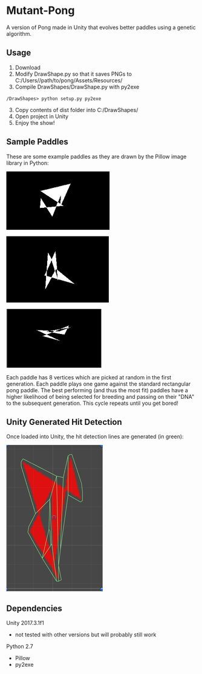 # Mutant-Pong
A version of Pong made in Unity that evolves better paddles using a genetic algorithm. 

## Usage
1. Download
2. Modify DrawShape.py so that it saves PNGs to C:/Users/<your username>/path/to/pong/Assets/Resources/
3. Compile DrawShapes/DrawShape.py with py2exe
  ```
  /DrawShapes> python setup.py py2exe
  ```
3. Copy contents of dist folder into C:/DrawShapes/
4. Open project in Unity
5. Enjoy the show!

## Sample Paddles
These are some example paddles as they are drawn by the Pillow image library in Python:

![alt text](https://github.com/krglaws/Mutant-Pong/blob/master/demo_paddles/image3.png)

![alt text](https://github.com/krglaws/Mutant-Pong/blob/master/demo_paddles/image4.png)

![alt text](https://github.com/krglaws/Mutant-Pong/blob/master/demo_paddles/image5.png)

Each paddle has 8 vertices which are picked at random in the first generation. Each paddle plays one game against the standard rectangular pong paddle. The best performing (and thus the most fit) paddles have a higher likelihood of being selected for breeding and passing on their "DNA" to the subsequent generation. This cycle repeats until you get bored!

## Unity Generated Hit Detection
Once loaded into Unity, the hit detection lines are generated (in green):

![alt text](https://github.com/krglaws/Mutant-Pong/blob/master/demo_paddles/image1.png)


## Dependencies

Unity 2017.3.1f1
- not tested with other versions but will probably still work

Python 2.7
- Pillow
- py2exe
